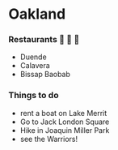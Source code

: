 # Oakland
### Restaurants :pizza: :ramen:  :poultry_leg: 
- Duende
- Calavera
- Bissap Baobab

### Things to do
- rent a boat on Lake Merrit
- Go to Jack London Square
- Hike in Joaquin Miller Park
- see the Warriors!

